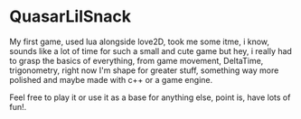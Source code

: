 # QuasarLilSnack
My first game, used lua alongside love2D, took me some itme, i know, sounds  like a lot of time for such a small and cute game but hey, i really had to grasp the basics of everything, from game movement, DeltaTime, trigonometry, right now I'm shape for greater stuff, something way more polished and maybe made with c++ or a game engine. 

Feel free to play it or use it as a base for anything else, point is, have lots of fun!.
